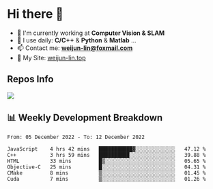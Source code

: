 # Hi there 👋

<!--
**Weijun-Lin/Weijun-Lin** is a ✨ _special_ ✨ repository because its `README.md` (this file) appears on your GitHub profile.

Here are some ideas to get you started:

- 🔭 I’m currently working on ...
- 🌱 I’m currently learning ...
- 👯 I’m looking to collaborate on ...
- 🤔 I’m looking for help with ...
- 💬 Ask me about ...
- 📫 How to reach me: ...
- 😄 Pronouns: ...
- ⚡ Fun fact: ...
-->

- 🏢 I'm currently working at **Computer Vision & SLAM**
- 🚀 I use daily: **C/C++** & **Python** & **Matlab** ...
- 📫 Contact me: **weijun-lin@foxmail.com**
- 🔗 My Site: [weijun-lin.top](https://weijun-lin.top/p)

  

## Repos Info
![](https://github-readme-stats.vercel.app/api?username=Weijun-Lin&theme=cobalt)

## 📊 Weekly Development Breakdown

<!--START_SECTION:waka-->

```text
From: 05 December 2022 - To: 12 December 2022

JavaScript    4 hrs 42 mins   ███████████▓░░░░░░░░░░░░░   47.12 %
C++           3 hrs 59 mins   ██████████░░░░░░░░░░░░░░░   39.88 %
HTML          33 mins         █▒░░░░░░░░░░░░░░░░░░░░░░░   05.65 %
Objective-C   25 mins         █░░░░░░░░░░░░░░░░░░░░░░░░   04.31 %
CMake         8 mins          ▒░░░░░░░░░░░░░░░░░░░░░░░░   01.45 %
Cuda          7 mins          ▒░░░░░░░░░░░░░░░░░░░░░░░░   01.26 %
```

<!--END_SECTION:waka-->
